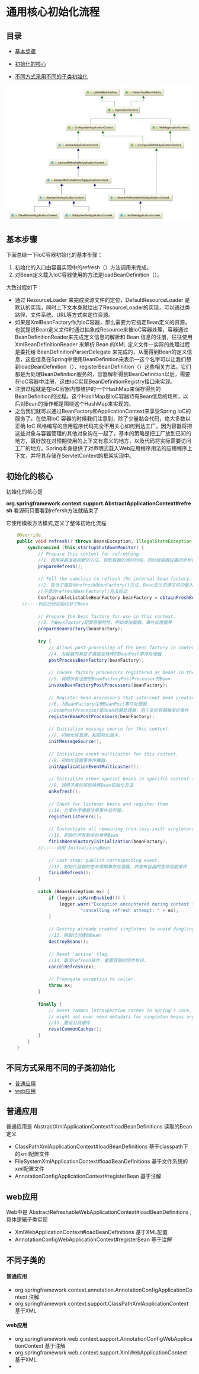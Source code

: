 # 通用核心初始化流程

## 目录

- [基本步骤](#基本步骤)

- [初始化的核心](#初始化的核心)
- [不同方式采用不同的子类初始化](#不同方式采用不同的子类初始化)

![image-20200917215957012](../../assets/image-20200917215957012.png)



## 基本步骤

下面总结一下IoC容器初始化的基本步骤：

1. 初始化的入口由容器实现中的refresh（）方法调用来完成。
2. 对Bean定义载入IoC容器使用的方法是loadBeanDefinition（）。

大致过程如下：

- 通过 ResourceLoader 来完成资源文件的定位，DefaultResourceLoader 是默认的实现，同时上下文本身就给出了ResourceLoader的实现，可以通过类路径、文件系统、URL等方式来定位资源。
- 如果是XmlBeanFactory作为IoC容器，那么需要为它指定Bean定义的资源，也就是说Bean定义文件时通过抽象成Resource来被IoC容器处理，容器通过BeanDefinitionReader来完成定义信息的解析和 Bean 信息的注册，往往使用 XmlBeanDefinitionReader 来解析 Bean 的XML 定义文件—实际的处理过程是委托给 BeanDefinitionParserDelegate 来完成的，从而得到Bean的定义信息，这些信息在Spring中使用BeanDefinition来表示—这个名字可以让我们想到loadBeanDefinition（）、registerBeanDefinition（）这些相关方法。它们都是为处理BeanDefinition服务的，容器解析得到BeanDefinition以后，需要在IoC容器中注册，这由IoC实现BeanDefinitionRegistry接口来实现。
- 注册过程就是在IoC容器内部维护的一个HashMap来保存得到的BeanDefinition的过程。这个HashMap是IoC容器持有Bean信息的场所，以后对Bean的操作都是围绕这个HashMap来实现的。
- 之后我们就可以通过BeanFactory和ApplicationContext来享受Spring IoC的服务了。在使用IoC 容器的时候我们注意到，除了少量黏合代码，绝大多数以正确 IoC 风格编写的应用程序代码完全不用关心如何到达工厂，因为容器将把这些对象与容器管理的其他对象钩在一起了。基本的策略是把工厂放到已知的地方，最好放在对预期使用的上下文有意义的地方，以及代码将实际需要访问工厂的地方。Spring本身提供了对声明式载入Web应用程序用法的应用程序上下文，并将其存储在ServletContext的框架实现中。

## 初始化的核心

 初始化的核心是

**org.springframework.context.support.AbstractApplicationContext#refresh** 看源码只要看到refersh方法就结束了

它使用模板方法模式,定义了整体初始化流程

```java
	@Override
	public void refresh() throws BeansException, IllegalStateException {
		synchronized (this.startupShutdownMonitor) {
			// Prepare this context for refreshing.
			//1、调用容器准备刷新的方法，获取容器的当时时间，同时给容器设置同步标识
			prepareRefresh();

			// Tell the subclass to refresh the internal bean factory.
			//2、告诉子类启动refreshBeanFactory()方法，Bean定义资源文件的载入从
			//子类的refreshBeanFactory()方法启动
			ConfigurableListableBeanFactory beanFactory = obtainFreshBeanFactory();
      //----到这已经初始化好了Bean

			// Prepare the bean factory for use in this context.
			//3、为BeanFactory配置容器特性，例如类加载器、事件处理器等
			prepareBeanFactory(beanFactory);

			try {
				// Allows post-processing of the bean factory in context subclasses.
				//4、为容器的某些子类指定特殊的BeanPost事件处理器
				postProcessBeanFactory(beanFactory);

				// Invoke factory processors registered as beans in the context.
				//5、调用所有注册的BeanFactoryPostProcessor的Bean
				invokeBeanFactoryPostProcessors(beanFactory);

				// Register bean processors that intercept bean creation.
				//6、为BeanFactory注册BeanPost事件处理器.
				//BeanPostProcessor是Bean后置处理器，用于监听容器触发的事件
				registerBeanPostProcessors(beanFactory);

				// Initialize message source for this context.
				//7、初始化信息源，和国际化相关.
				initMessageSource();

				// Initialize event multicaster for this context.
				//8、初始化容器事件传播器.
				initApplicationEventMulticaster();

				// Initialize other special beans in specific context subclasses.
				//9、调用子类的某些特殊Bean初始化方法
				onRefresh();

				// Check for listener beans and register them.
				//10、为事件传播器注册事件监听器.
				registerListeners();

				// Instantiate all remaining (non-lazy-init) singletons.
				//11、初始化所有剩余的单例Bean
				finishBeanFactoryInitialization(beanFactory);
        	//-----调用 InitializingBean

				// Last step: publish corresponding event.
				//12、初始化容器的生命周期事件处理器，并发布容器的生命周期事件
				finishRefresh();
			}

			catch (BeansException ex) {
				if (logger.isWarnEnabled()) {
					logger.warn("Exception encountered during context initialization - " +
							"cancelling refresh attempt: " + ex);
				}

				// Destroy already created singletons to avoid dangling resources.
				//13、销毁已创建的Bean
				destroyBeans();

				// Reset 'active' flag.
				//14、取消refresh操作，重置容器的同步标识。
				cancelRefresh(ex);

				// Propagate exception to caller.
				throw ex;
			}

			finally {
				// Reset common introspection caches in Spring's core, since we
				// might not ever need metadata for singleton beans anymore...
				//15、重设公共缓存
				resetCommonCaches();
			}
		}
	}
```

## 不同方式采用不同的子类初始化

- [普通应用](#普通应用)
- [web应用](#web应用)

## 普通应用

普通应用是 AbstractXmlApplicationContext#loadBeanDefinitions 读取的Bean定义

- ClassPathXmlApplicationContext#loadBeanDefinitions 基于classpath下的xml配置文件
- FileSystemXmlApplicationContext#loadBeanDefinitions 基于文件系统的 xml配置文件
- AnnotationConfigApplicationContext#registerBean 基于注解

## web应用

Web中是 AbstractRefreshableWebApplicationContext#loadBeanDefinitions ,具体逻辑子类实现

- XmlWebApplicationContext#loadBeanDefinitions 基于XML配置
- AnnotationConfigWebApplicationContext#registerBean 基于注解

## 不同子类的

#### 普通应用

- org.springframework.context.annotation.AnnotationConfigApplicationContext 注解
- org.springframework.context.support.ClassPathXmlApplicationContext 基于XML

#### web应用

- org.springframework.web.context.support.AnnotationConfigWebApplicationContext 基于注解
- org.springframework.web.context.support.XmlWebApplicationContext 基于XML
- 
